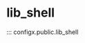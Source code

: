 # lib_shell

::: configx.public.lib_shell
    <!-- options: -->
    <!--     show_source: false -->
